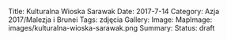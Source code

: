 Title: Kulturalna Wioska Sarawak
Date: 2017-7-14
Category: Azja 2017/Malezja i Brunei
Tags: zdjęcia
Gallery: 
Image:
MapImage: images/kulturalna-wioska-sarawak.png
Summary:
Status: draft
